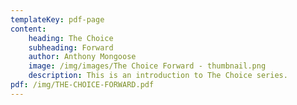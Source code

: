 ```yaml
---
templateKey: pdf-page
content:
    heading: The Choice
    subheading: Forward
    author: Anthony Mongoose
    image: /img/images/The Choice Forward - thumbnail.png
    description: This is an introduction to The Choice series.
pdf: /img/THE-CHOICE-FORWARD.pdf
---
```

